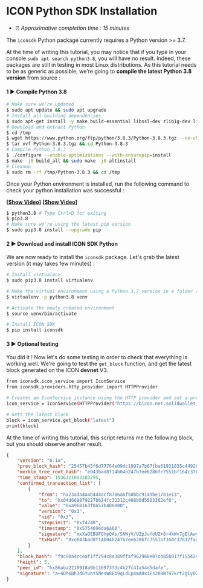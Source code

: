 # ICON Python SDK Installation

- ⏰ *Approximative completion time : 15 minutes*

The `iconsdk` Python package currently requires a Python version >= 3.7.

At the time of writing this tutorial, you may notice that if you type in your console `sudo apt search python3.8`, you will have no result.
Indeed, these packages are still in testing in most Linux distributions. 
As this tutorial needs to be as generic as possible, we're going to **compile the latest Python 3.8 version** from source :

#### 1 ▶ Compile Python 3.8

```bash
# Make sure we're updated
$ sudo apt update && sudo apt upgrade
# Install all building dependencies
$ sudo apt-get install -y make build-essential libssl-dev zlib1g-dev libbz2-dev libreadline-dev libsqlite3-dev wget curl llvm libncurses5-dev  libncursesw5-dev xz-utils tk-dev autoconf libtool libsecp256k1-dev
# Download and extract Python
$ cd /tmp
$ wget https://www.python.org/ftp/python/3.8.3/Python-3.8.3.tgz --no-check-certificate
$ tar xvf Python-3.8.3.tgz && cd Python-3.8.3
# Compile Python 3.8.3
$ ./configure --enable-optimizations --with-ensurepip=install
$ make -j8 build_all && sudo make -j8 altinstall
# Cleanup
$ sudo rm -rf /tmp/Python-3.8.3 && cd /tmp
```

Once your Python environment is installed, run the following command to check your python installation was successful :

**[[Show Video](https://gfycat.com/GoodRadiantAmurminnow "Show Video")]**
**[[Show Video](https://gfycat.com/AmpleHeftyDrever "Show Video")]**

```bash
$ python3.8 # Type Ctrl+D for exiting
$ pip3.8
# Make sure we're using the latest pip version
$ sudo pip3.8 install --upgrade pip
```

#### 2 ▶ Download and install ICON SDK Python

We are now ready to install the `iconsdk` package.
Let's grab the latest version (it may takes few minutes) :

```bash
# Install virtualenv
$ sudo pip3.8 install virtualenv

# Make the virtual environment using a Python 3.7 version in a folder called "venv"
$ virtualenv -p python3.8 venv

# Activate the newly created environment
$ source venv/bin/activate 

# Install ICON SDK
$ pip install iconsdk
```

#### 3 ▶ Optional testing

You did it ! Now let's do some testing in order to check that everything is working well.
We're going to test the `get_block` function, and get the latest block generated on the ICON **devnet** V3.

```bash
from iconsdk.icon_service import IconService
from iconsdk.providers.http_provider import HTTPProvider

# Creates an IconService instance using the HTTP provider and set a provider.
icon_service = IconService(HTTPProvider("https://bicon.net.solidwallet.io/", 3))

# Gets the latest block
block = icon_service.get_block("latest")
print(block)
```

At the time of writing this tutorial, this script returns me the following block, but you should observe another result.
```json
{
    "version": "0.1a",
    "prev_block_hash": "25457b45f6d77764e09dc1097a7b67fba61931835c44926e86124047cce1a70c",
    "merkle_tree_root_hash": "e043bad8f14b04b247b7ee6286fc7551bf164c37612fada6d5a8f258e1871d82",
    "time_stamp": 1536321057283295,
    "confirmed_transaction_list": [
        {
            "from": "hx23ada4a4b444acf8706a6f50bbc9149be1781e13",
            "to": "hx04d669879227bb24fc32312c408b0d5503362ef0",
            "value": "0xa968163f0a57b400000",
            "version": "0x3",
            "nid": "0x3",
            "stepLimit": "0xf4240",
            "timestamp": "0x575469eda6a60",
            "signature": "mxXaOEBUFOhpQAs/SNWjV/UZpJufoUZ+8r4kWv7gEtAwynaVrS7e9cBazoyF+tm038XMgcZDx+t+1mo8Zx63/gA=",
            "txHash": "0xe043bad8f14b04b247b7ee6286fc7551bf164c37612fada6d5a8f258e1871d82"
        }
    ],
    "block_hash": "f9c90a4cceaf1ff294c8e389ffaf962960e07cb85b017f155424279f49909d7f",
    "height": 5,
    "peer_id": "hx86aba2210918a9b116973f3c4b27c41a54d5dafe",
    "signature": "a+4Oh6Bh3dGYuhY5NesW8Fb9qLdLpnmA0xiEs28BWT97krt2gCyOZ4Yk5BvOYrqTRkV0WgasRoJi0fIVQsYmmAE="
}
```

